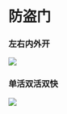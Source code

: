 防盗门
======

### 左右内外开

![](http://biangbiangpic.b0.upaiyun.com/blog/8fb679f23cd8a97a45dfa15bf66894a3.jpg)

### 单活双活双快

![](http://biangbiangpic.b0.upaiyun.com/blog/f860b1e69fb22e7032cd094542ba8e77.jpg)
